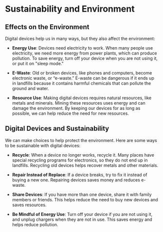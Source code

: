 # Sustainability and Environment

## Effects on the Environment

Digital devices help us in many ways, but they also affect the environment:

- **Energy Use**: Devices need electricity to work. When many people use electricity, we need more energy from power plants, which can produce pollution. To save energy, turn off your device when you are not using it, or put it on "sleep mode."

- **E-Waste**: Old or broken devices, like phones and computers, become electronic waste, or “e-waste.” E-waste can be dangerous if it ends up in landfills because it contains harmful chemicals that can pollute the ground and water.

- **Resource Use**: Making digital devices requires natural resources, like metals and minerals. Mining these resources uses energy and can damage the environment. By keeping our devices for as long as possible, we can help reduce the need for new resources.

## Digital Devices and Sustainability

We can make choices to help protect the environment. Here are some ways to be sustainable with digital devices:

- **Recycle**: When a device no longer works, recycle it. Many places have special recycling programs for electronics, so they do not end up in landfills. Recycling old devices helps recover metals and other materials.

- **Repair Instead of Replace**: If a device breaks, try to fix it instead of buying a new one. Repairing devices saves money and reduces e-waste.

- **Share Devices**: If you have more than one device, share it with family members or friends. This helps reduce the need to buy new devices and saves resources.

- **Be Mindful of Energy Use**: Turn off your device if you are not using it, and unplug chargers when they are not in use. This saves energy and helps reduce pollution.